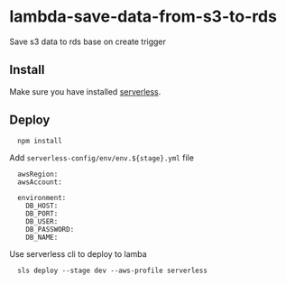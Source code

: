 # lambda-save-data-from-s3-to-rds
Save s3 data to rds base on create trigger

## Install
Make sure you have installed [serverless](https://serverless.com).

## Deploy
```
  npm install
```

Add `serverless-config/env/env.${stage}.yml` file

```
  awsRegion:
  awsAccount:

  environment:
    DB_HOST:
    DB_PORT:
    DB_USER:
    DB_PASSWORD:
    DB_NAME:
```

Use serverless cli to deploy to lamba

```
  sls deploy --stage dev --aws-profile serverless
```
